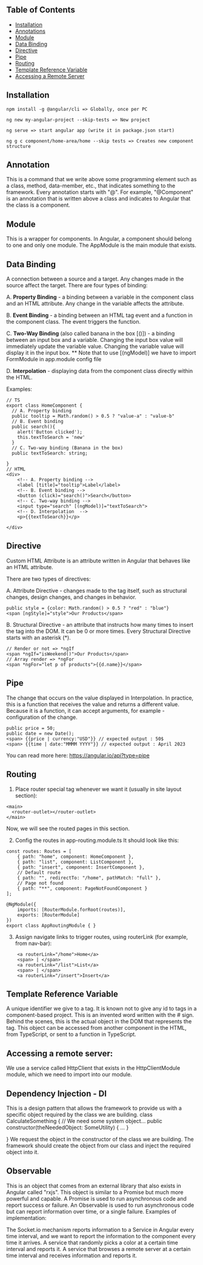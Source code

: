 ## Table of Contents

- [Installation](#installation)
- [Annotations](#annotations)
- [Module](#module)
- [Data Binding](#data-binding)
- [Directive](#directive)
- [Pipe](#pipe)
- [Routing](#routing)
- [Template Reference Variable](#template-reference-variable)
- [Accessing a Remote Server](#accessing-a-remote-server)
  
## Installation

```
npm install -g @angular/cli => Globally, once per PC 

ng new my-angular-project --skip-tests => New project

ng serve => start angular app (write it in package.json start)

ng g c component/home-area/home --skip tests => Creates new component structure

```

## Annotation

This is a command that we write above some programming element such as a class, method, data-member, etc., that indicates something to the framework.
Every annotation starts with "@".
For example, "@Component" is an annotation that is written above a class and indicates to Angular that the class is a component.

## Module

This is a wrapper for components.
In Angular, a component should belong to one and only one module.
The AppModule is the main module that exists.

## Data Binding

A connection between a source and a target. Any changes made in the source affect the target.
There are four types of binding:

A. **Property Binding** - a binding between a variable in the component class and an HTML attribute. 
Any change in the variable affects the attribute.

B. **Event Binding** - a binding between an HTML tag event and a function in the component class. The event triggers the function.

C. **Two-Way Binding** (also called banana in the box [()]) - a binding between an input box and a variable. 
Changing the input box value will immediately update the variable value. 
Changing the variable value will display it in the input box.
** Note that to use [(ngModel)] we have to import FormModule in app.module config file 

D. **Interpolation** - displaying data from the component class directly within the HTML.

Examples:
```
// TS
export class HomeComponent {
  // A. Property binding
  public tooltip = Math.random() > 0.5 ? "value-a" : "value-b"
  // B. Event binding 
  public search(){
    alert('Button clicked');
    this.textToSearch = 'new'
  }
  // C. Two-way binding (Banana in the box)
  public textToSearch: string;

}
// HTML
<div>
    <!-- A. Property binding -->
    <label [title]="tooltip">Label</label> 
    <!-- B. Event binding -->
    <button (click)="search()">Search</button>
    <!-- C. Two-way binding -->
    <input type="search" [(ngModel)]="textToSearch">
    <!-- D. Interpolation  -->
    <p>{{textToSearch}}</p>

</div>

```

## Directive

Custom HTML Attribute is an attribute written in Angular that behaves like an HTML attribute.

There are two types of directives:

A. Attribute Directive - changes made to the tag itself, such as structural changes, design changes, and changes in behavior.
```
public style = {color: Math.random() > 0.5 ? "red" : "blue"}
<span [ngStyle]="style">Our Products</span>
```
B. Structural Directive - an attribute that instructs how many times to insert the tag into the DOM. It can be 0 or more times. 
Every Structural Directive starts with an asterisk (*).
```
// Render or not => *ngIf
<span *ngIf="isWeekend()">Our Products</span>
// Array render => *ngFor
<span *ngFor="let p of products">{{d.name}}</span>

```


## Pipe

The change that occurs on the value displayed in Interpolation.
In practice, this is a function that receives the value and returns a different value.
Because it is a function, it can accept arguments, for example - configuration of the change.
```
public price = 50;
public date = new Date();
<span> {{price | currency:"USD"}} // expected output : 50$ 
<span> {{time | date:"MMMM YYYY"}} // expected output : April 2023
```
You can read more here:
https://angular.io/api?type=pipe

## Routing
1. Place router special tag whenever we want it (usually in site layout section):
```
<main>
  <router-outlet></router-outlet>
</main>
```
Now, we will see the routed pages in this section.

2. Config the routes in app-routing.module.ts
It should look like this:

```
const routes: Routes = [
    { path: "home", component: HomeComponent },
    { path: "list", component: ListComponent },
    { path: "insert", component: InsertComponent },
    // Default route
    { path: "", redirectTo: "/home", pathMatch: "full" },
    // Page not found
    { path: "**", component: PageNotFoundComponent }
];

@NgModule({
    imports: [RouterModule.forRoot(routes)],
    exports: [RouterModule]
})
export class AppRoutingModule { }
```
3. Assign navigate links to trigger routes, using routerLink (for example, from nav-bar):
```
    <a routerLink="/home">Home</a>
    <span> | </span>
    <a routerLink="/list">List</a>
    <span> | </span>
    <a routerLink="/insert">Insert</a>
```

## Template Reference Variable

A unique identifier we give to a tag.
It is known not to give any id to tags in a component-based project.
This is an invented word written with the # sign. Behind the scenes, this is the actual object in the DOM that represents the tag.
This object can be accessed from another component in the HTML, from TypeScript, or sent to a function in TypeScript.

## Accessing a remote server:
We use a service called HttpClient that exists in the HttpClientModule module, which we need to import into our module.

## Dependency Injection - DI
This is a design pattern that allows the framework to provide us with a specific object required by the class we are building.
class CalculateSomething {
// We need some system object…
public constructor(theNeededObject: SomeUtility) { … }

}
We request the object in the constructor of the class we are building.
The framework should create the object from our class and inject the required object into it.

## Observable
This is an object that comes from an external library that also exists in Angular called "rxjs".
This object is similar to a Promise but much more powerful and capable.
A Promise is used to run asynchronous code and report success or failure.
An Observable is used to run asynchronous code but can report information over time, or a single failure.
Examples of implementation:

The Socket.io mechanism reports information to a Service in Angular every time interval, and we want to report the information to the component every time it arrives.
A service that randomly picks a color at a certain time interval and reports it.
A service that browses a remote server at a certain time interval and receives information and reports it.